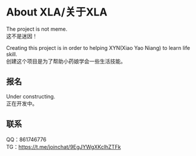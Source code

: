 # About XLA/关于XLA
The project is not meme.   
这不是迷因！  
  
Creating this project is in order to helping XYN(Xiao Yao Niang) to learn life skill.   
创建这个项目是为了帮助小药娘学会一些生活技能。  
  
## 报名
Under constructing.  
正在开发中。  

## 联系
QQ：861746776  
TG：https://t.me/joinchat/9EgJYWgXKclhZTFk  
